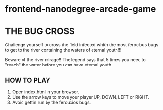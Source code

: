 frontend-nanodegree-arcade-game
===============================

# THE BUG CROSS

Challenge yourself to cross the field infected whith the most ferocious bugs to get to the river containing the waters of eternal youth!!!

Beware of the river mirage!! The legend says that 5 times you need to "reach" the water before you can have eternal youth.

## HOW TO PLAY

1. Open index.html in your browser.
2. Use the arrow keys to move your player UP, DOWN, LEFT or RIGHT.
3. Avoid gettin run by the feroucios bugs.
